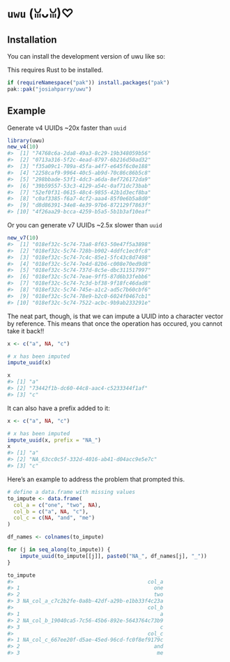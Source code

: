
<!-- README.md is generated from README.Rmd. Please edit that file -->

# `uwu` (ꈍᴗꈍ)♡

<!-- badges: start -->
<!-- badges: end -->

## Installation

You can install the development version of uwu like so:

This requires Rust to be installed.

``` r
if (requireNamespace("pak")) install.packages("pak")
pak::pak("josiahparry/uwu")
```

## Example

Generate v4 UUIDs ~20x faster than `uuid`

``` r
library(uwu)
new_v4(10)
#>  [1] "74768c6a-2da8-49a3-8c29-19b348059b56"
#>  [2] "0713a316-5f2c-4ead-8797-6b216d50ad32"
#>  [3] "f35a09c1-709a-45fa-a4f7-e645f6c0e188"
#>  [4] "2258caf9-9964-40c5-ab9d-70c86c86b5c8"
#>  [5] "298bbade-53f1-4dc3-a6da-8ef726172da9"
#>  [6] "39b59557-53c3-4129-a54c-0af71dc73bab"
#>  [7] "52ef0f31-0615-48c4-9855-42b1d3ecf8ba"
#>  [8] "c0af3385-f6a7-4cf2-aaa4-85f0e6b5a8d0"
#>  [9] "d8d86391-34e8-4e39-97b6-872129f7863f"
#> [10] "4f26aa29-bcca-4259-b5a5-5b1b3af10eaf"
```

Or you can generate v7 UUIDs ~2.5x slower than `uuid`

``` r
new_v7(10)
#>  [1] "018ef32c-5c74-73a8-8f63-50e47f5a3898"
#>  [2] "018ef32c-5c74-728b-b902-4ddfc1ec0fc8"
#>  [3] "018ef32c-5c74-7c4c-85e1-5fc43c8d7498"
#>  [4] "018ef32c-5c74-7e4d-82b6-c008e70ed9d8"
#>  [5] "018ef32c-5c74-737d-8c5e-dbc311517997"
#>  [6] "018ef32c-5c74-7eae-9ff5-87d6b33febb6"
#>  [7] "018ef32c-5c74-7c3d-bf38-9f18fc46dad8"
#>  [8] "018ef32c-5c74-745e-a1c2-ad5c7b60cbf6"
#>  [9] "018ef32c-5c74-78e9-b2c0-6024f0467cb1"
#> [10] "018ef32c-5c74-7522-acbc-9b9ab233291e"
```

The neat part, though, is that we can impute a UUID into a character
vector by reference. This means that once the operation has occured, you
cannot take it back!!

``` r
x <- c("a", NA, "c")

# x has been imputed 
impute_uuid(x)

x
#> [1] "a"                                   
#> [2] "73442f1b-dc60-44c8-aac4-c5233344f1af"
#> [3] "c"
```

It can also have a prefix added to it:

``` r
x <- c("a", NA, "c")

# x has been imputed 
impute_uuid(x, prefix = "NA_")
x
#> [1] "a"                                      
#> [2] "NA_63cc0c5f-332d-4016-ab41-d04acc9e5e7c"
#> [3] "c"
```

Here’s an example to address the problem that prompted this.

``` r
# define a data.frame with missing values 
to_impute <- data.frame(
  col_a = c("one", "two", NA),
  col_b = c("a", NA, "c"),
  col_c = c(NA, "and", "me")
)

df_names <- colnames(to_impute)

for (j in seq_along(to_impute)) {
    impute_uuid(to_impute[[j]], paste0("NA_", df_names[j], "_"))
}

to_impute
#>                                           col_a
#> 1                                           one
#> 2                                           two
#> 3 NA_col_a_c7c2b2fe-0a8b-42df-a29b-e1bb33f4c23a
#>                                           col_b
#> 1                                             a
#> 2 NA_col_b_19040ca5-7c56-45b6-892e-5643764c73b9
#> 3                                             c
#>                                           col_c
#> 1 NA_col_c_667ee20f-d5ae-45ed-96cd-fc0f8ef9179c
#> 2                                           and
#> 3                                            me
```
